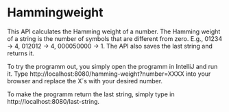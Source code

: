 # Hammingweight

This API calculates the Hamming weight of a number. The
Hamming weight of a string is the number of symbols that are different from zero. E.g.,
01234 → 4, 012012 → 4, 000050000 → 1. The API also saves the last string and
returns it.

To try the programm out, you simply open the programm in IntelliJ and run it. Type http://localhost:8080/hamming-weight?number=XXXX into your browser and replace the X´s with your desired number.

To make the programm return the last string, simply type in http://localhost:8080/last-string.

